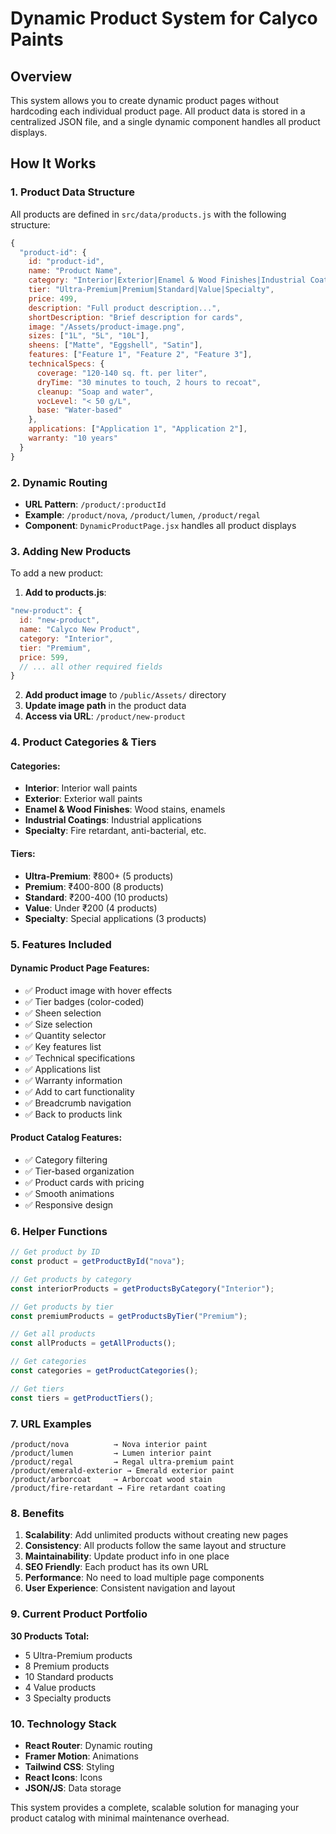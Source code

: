 # Dynamic Product System for Calyco Paints

## Overview
This system allows you to create dynamic product pages without hardcoding each individual product page. All product data is stored in a centralized JSON file, and a single dynamic component handles all product displays.

## How It Works

### 1. Product Data Structure
All products are defined in `src/data/products.js` with the following structure:

```javascript
{
  "product-id": {
    id: "product-id",
    name: "Product Name",
    category: "Interior|Exterior|Enamel & Wood Finishes|Industrial Coatings|Specialty",
    tier: "Ultra-Premium|Premium|Standard|Value|Specialty",
    price: 499,
    description: "Full product description...",
    shortDescription: "Brief description for cards",
    image: "/Assets/product-image.png",
    sizes: ["1L", "5L", "10L"],
    sheens: ["Matte", "Eggshell", "Satin"],
    features: ["Feature 1", "Feature 2", "Feature 3"],
    technicalSpecs: {
      coverage: "120-140 sq. ft. per liter",
      dryTime: "30 minutes to touch, 2 hours to recoat",
      cleanup: "Soap and water",
      vocLevel: "< 50 g/L",
      base: "Water-based"
    },
    applications: ["Application 1", "Application 2"],
    warranty: "10 years"
  }
}
```

### 2. Dynamic Routing
- **URL Pattern**: `/product/:productId`
- **Example**: `/product/nova`, `/product/lumen`, `/product/regal`
- **Component**: `DynamicProductPage.jsx` handles all product displays

### 3. Adding New Products

To add a new product:

1. **Add to products.js**:
```javascript
"new-product": {
  id: "new-product",
  name: "Calyco New Product",
  category: "Interior",
  tier: "Premium",
  price: 599,
  // ... all other required fields
}
```

2. **Add product image** to `/public/Assets/` directory
3. **Update image path** in the product data
4. **Access via URL**: `/product/new-product`

### 4. Product Categories & Tiers

#### Categories:
- **Interior**: Interior wall paints
- **Exterior**: Exterior wall paints  
- **Enamel & Wood Finishes**: Wood stains, enamels
- **Industrial Coatings**: Industrial applications
- **Specialty**: Fire retardant, anti-bacterial, etc.

#### Tiers:
- **Ultra-Premium**: ₹800+ (5 products)
- **Premium**: ₹400-800 (8 products)
- **Standard**: ₹200-400 (10 products)
- **Value**: Under ₹200 (4 products)
- **Specialty**: Special applications (3 products)

### 5. Features Included

#### Dynamic Product Page Features:
- ✅ Product image with hover effects
- ✅ Tier badges (color-coded)
- ✅ Sheen selection
- ✅ Size selection
- ✅ Quantity selector
- ✅ Key features list
- ✅ Technical specifications
- ✅ Applications list
- ✅ Warranty information
- ✅ Add to cart functionality
- ✅ Breadcrumb navigation
- ✅ Back to products link

#### Product Catalog Features:
- ✅ Category filtering
- ✅ Tier-based organization
- ✅ Product cards with pricing
- ✅ Smooth animations
- ✅ Responsive design

### 6. Helper Functions

```javascript
// Get product by ID
const product = getProductById("nova");

// Get products by category
const interiorProducts = getProductsByCategory("Interior");

// Get products by tier
const premiumProducts = getProductsByTier("Premium");

// Get all products
const allProducts = getAllProducts();

// Get categories
const categories = getProductCategories();

// Get tiers
const tiers = getProductTiers();
```

### 7. URL Examples

```
/product/nova          → Nova interior paint
/product/lumen         → Lumen interior paint
/product/regal         → Regal ultra-premium paint
/product/emerald-exterior → Emerald exterior paint
/product/arborcoat     → Arborcoat wood stain
/product/fire-retardant → Fire retardant coating
```

### 8. Benefits

1. **Scalability**: Add unlimited products without creating new pages
2. **Consistency**: All products follow the same layout and structure
3. **Maintainability**: Update product info in one place
4. **SEO Friendly**: Each product has its own URL
5. **Performance**: No need to load multiple page components
6. **User Experience**: Consistent navigation and layout

### 9. Current Product Portfolio

**30 Products Total:**
- 5 Ultra-Premium products
- 8 Premium products  
- 10 Standard products
- 4 Value products
- 3 Specialty products

### 10. Technology Stack

- **React Router**: Dynamic routing
- **Framer Motion**: Animations
- **Tailwind CSS**: Styling
- **React Icons**: Icons
- **JSON/JS**: Data storage

This system provides a complete, scalable solution for managing your product catalog with minimal maintenance overhead. 